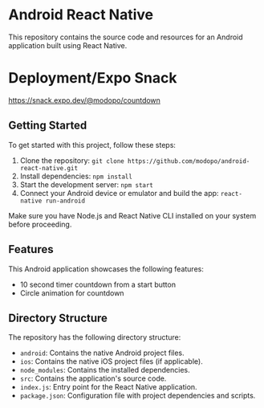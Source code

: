 # Android React Native

This repository contains the source code and resources for an Android application built using React Native.

# Deployment/Expo Snack

https://snack.expo.dev/@modopo/countdown

## Getting Started

To get started with this project, follow these steps:

1. Clone the repository: `git clone https://github.com/modopo/android-react-native.git`
2. Install dependencies: `npm install`
3. Start the development server: `npm start`
4. Connect your Android device or emulator and build the app: `react-native run-android`

Make sure you have Node.js and React Native CLI installed on your system before proceeding.

## Features

This Android application showcases the following features:

- 10 second timer countdown from a start button
- Circle animation for countdown

## Directory Structure

The repository has the following directory structure:

- `android`: Contains the native Android project files.
- `ios`: Contains the native iOS project files (if applicable).
- `node_modules`: Contains the installed dependencies.
- `src`: Contains the application's source code.
- `index.js`: Entry point for the React Native application.
- `package.json`: Configuration file with project dependencies and scripts.